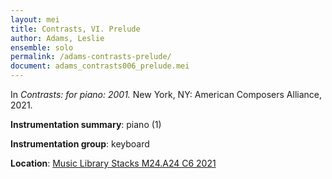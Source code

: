 ```yaml
---
layout: mei
title: Contrasts, VI. Prelude
author: Adams, Leslie
ensemble: solo
permalink: /adams-contrasts-prelude/
document: adams_contrasts006_prelude.mei
---
```


In *Contrasts: for piano: 2001.* New York, NY: American Composers Alliance, 2021.

**Instrumentation summary**: piano (1)

**Instrumentation group**: keyboard

**Location**: <a href="https://tufts.primo.exlibrisgroup.com/permalink/01TUN_INST/1kc9gia/alma991018728036003851" target="_blank">Music Library Stacks M24.A24 C6 2021</a>
